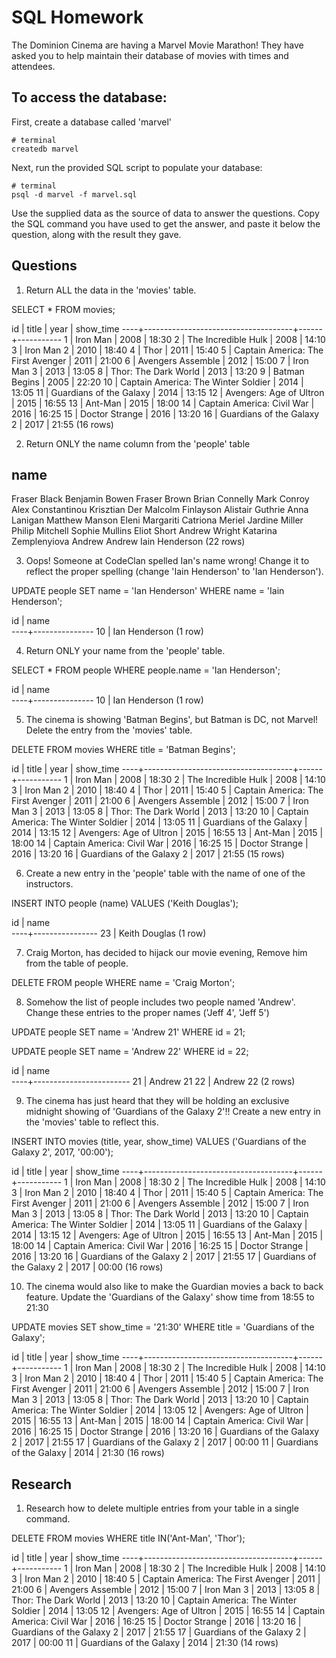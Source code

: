# SQL Homework

The Dominion Cinema are having a Marvel Movie Marathon! They have asked you to help maintain their database of movies with times and attendees.

## To access the database:

First, create a database called 'marvel'

```
# terminal
createdb marvel
```

Next, run the provided SQL script to populate your database:

```
# terminal
psql -d marvel -f marvel.sql
```

Use the supplied data as the source of data to answer the questions.  Copy the SQL command you have used to get the answer, and paste it below the question, along with the result they gave.

## Questions

1. Return ALL the data in the 'movies' table.

SELECT * FROM movies;

id |                title                | year | show_time
----+-------------------------------------+------+-----------
 1 | Iron Man                            | 2008 | 18:30
 2 | The Incredible Hulk                 | 2008 | 14:10
 3 | Iron Man 2                          | 2010 | 18:40
 4 | Thor                                | 2011 | 15:40
 5 | Captain America: The First Avenger  | 2011 | 21:00
 6 | Avengers Assemble                   | 2012 | 15:00
 7 | Iron Man 3                          | 2013 | 13:05
 8 | Thor: The Dark World                | 2013 | 13:20
 9 | Batman Begins                       | 2005 | 22:20
10 | Captain America: The Winter Soldier | 2014 | 13:05
11 | Guardians of the Galaxy             | 2014 | 13:15
12 | Avengers: Age of Ultron             | 2015 | 16:55
13 | Ant-Man                             | 2015 | 18:00
14 | Captain America: Civil War          | 2016 | 16:25
15 | Doctor Strange                      | 2016 | 13:20
16 | Guardians of the Galaxy 2           | 2017 | 21:55
(16 rows)

2. Return ONLY the name column from the 'people' table

name          
------------------------
Fraser  Black
Benjamin  Bowen
Fraser  Brown
Brian Connelly
Mark  Conroy
Alex  Constantinou
Krisztian Der
Malcolm Finlayson
Alistair  Guthrie
Anna  Lanigan
Matthew Manson
Eleni Margariti
Catriona  Meriel
Jardine Miller
Philip  Mitchell
Sophie  Mullins
Eliot Short
Andrew  Wright
Katarina  Zemplenyiova
Andrew
Andrew
Iain Henderson
(22 rows)

3. Oops! Someone at CodeClan spelled Ian's name wrong! Change it to reflect the proper spelling (change 'Iain Henderson' to 'Ian Henderson').

UPDATE people
SET name = 'Ian Henderson'
WHERE name = 'Iain Henderson';

id |     name      
----+---------------
10 | Ian Henderson
(1 row)

4. Return ONLY your name from the 'people' table.

SELECT * FROM people
WHERE people.name = 'Ian Henderson';

id |     name      
----+---------------
10 | Ian Henderson
(1 row)

5. The cinema is showing 'Batman Begins', but Batman is DC, not Marvel! Delete the entry from the 'movies' table.

DELETE FROM movies WHERE title = 'Batman Begins';

id |                title                | year | show_time
----+-------------------------------------+------+-----------
 1 | Iron Man                            | 2008 | 18:30
 2 | The Incredible Hulk                 | 2008 | 14:10
 3 | Iron Man 2                          | 2010 | 18:40
 4 | Thor                                | 2011 | 15:40
 5 | Captain America: The First Avenger  | 2011 | 21:00
 6 | Avengers Assemble                   | 2012 | 15:00
 7 | Iron Man 3                          | 2013 | 13:05
 8 | Thor: The Dark World                | 2013 | 13:20
10 | Captain America: The Winter Soldier | 2014 | 13:05
11 | Guardians of the Galaxy             | 2014 | 13:15
12 | Avengers: Age of Ultron             | 2015 | 16:55
13 | Ant-Man                             | 2015 | 18:00
14 | Captain America: Civil War          | 2016 | 16:25
15 | Doctor Strange                      | 2016 | 13:20
16 | Guardians of the Galaxy 2           | 2017 | 21:55
(15 rows)



6. Create a new entry in the 'people' table with the name of one of the instructors.

INSERT INTO people (name) VALUES ('Keith  Douglas');

id |      name      
----+----------------
23 | Keith  Douglas
(1 row)


7. Craig Morton, has decided to hijack our movie evening, Remove him from the table of people.

DELETE FROM people WHERE name = 'Craig Morton';


8. Somehow the list of people includes two people named 'Andrew'. Change these entries to the proper names ('Jeff 4', 'Jeff 5')

UPDATE people
SET name = 'Andrew 21'
WHERE id = 21;

UPDATE people
SET name = 'Andrew 22'
WHERE id = 22;

 id |          name  
----+------------------------
 21 | Andrew 21
 22 | Andrew 22
(2 rows)

9. The cinema has just heard that they will be holding an exclusive midnight showing of 'Guardians of the Galaxy 2'!! Create a new entry in the 'movies' table to reflect this.

INSERT INTO movies (title, year, show_time) VALUES ('Guardians of the Galaxy 2', 2017, '00:00');

id |                title                | year | show_time
----+-------------------------------------+------+-----------
 1 | Iron Man                            | 2008 | 18:30
 2 | The Incredible Hulk                 | 2008 | 14:10
 3 | Iron Man 2                          | 2010 | 18:40
 4 | Thor                                | 2011 | 15:40
 5 | Captain America: The First Avenger  | 2011 | 21:00
 6 | Avengers Assemble                   | 2012 | 15:00
 7 | Iron Man 3                          | 2013 | 13:05
 8 | Thor: The Dark World                | 2013 | 13:20
10 | Captain America: The Winter Soldier | 2014 | 13:05
11 | Guardians of the Galaxy             | 2014 | 13:15
12 | Avengers: Age of Ultron             | 2015 | 16:55
13 | Ant-Man                             | 2015 | 18:00
14 | Captain America: Civil War          | 2016 | 16:25
15 | Doctor Strange                      | 2016 | 13:20
16 | Guardians of the Galaxy 2           | 2017 | 21:55
17 | Guardians of the Galaxy 2           | 2017 | 00:00
(16 rows)



10. The cinema would also like to make the Guardian movies a back to back feature. Update the 'Guardians of the Galaxy' show time from 18:55 to 21:30

UPDATE movies
SET show_time = '21:30'
WHERE title = 'Guardians of the Galaxy';

id |                title                | year | show_time
----+-------------------------------------+------+-----------
 1 | Iron Man                            | 2008 | 18:30
 2 | The Incredible Hulk                 | 2008 | 14:10
 3 | Iron Man 2                          | 2010 | 18:40
 4 | Thor                                | 2011 | 15:40
 5 | Captain America: The First Avenger  | 2011 | 21:00
 6 | Avengers Assemble                   | 2012 | 15:00
 7 | Iron Man 3                          | 2013 | 13:05
 8 | Thor: The Dark World                | 2013 | 13:20
10 | Captain America: The Winter Soldier | 2014 | 13:05
12 | Avengers: Age of Ultron             | 2015 | 16:55
13 | Ant-Man                             | 2015 | 18:00
14 | Captain America: Civil War          | 2016 | 16:25
15 | Doctor Strange                      | 2016 | 13:20
16 | Guardians of the Galaxy 2           | 2017 | 21:55
17 | Guardians of the Galaxy 2           | 2017 | 00:00
11 | Guardians of the Galaxy             | 2014 | 21:30
(16 rows)


## Research

1. Research how to delete multiple entries from your table in a single command.

DELETE FROM movies WHERE title IN('Ant-Man', 'Thor');

id |                title                | year | show_time
----+-------------------------------------+------+-----------
 1 | Iron Man                            | 2008 | 18:30
 2 | The Incredible Hulk                 | 2008 | 14:10
 3 | Iron Man 2                          | 2010 | 18:40
 5 | Captain America: The First Avenger  | 2011 | 21:00
 6 | Avengers Assemble                   | 2012 | 15:00
 7 | Iron Man 3                          | 2013 | 13:05
 8 | Thor: The Dark World                | 2013 | 13:20
10 | Captain America: The Winter Soldier | 2014 | 13:05
12 | Avengers: Age of Ultron             | 2015 | 16:55
14 | Captain America: Civil War          | 2016 | 16:25
15 | Doctor Strange                      | 2016 | 13:20
16 | Guardians of the Galaxy 2           | 2017 | 21:55
17 | Guardians of the Galaxy 2           | 2017 | 00:00
11 | Guardians of the Galaxy             | 2014 | 21:30
(14 rows)
